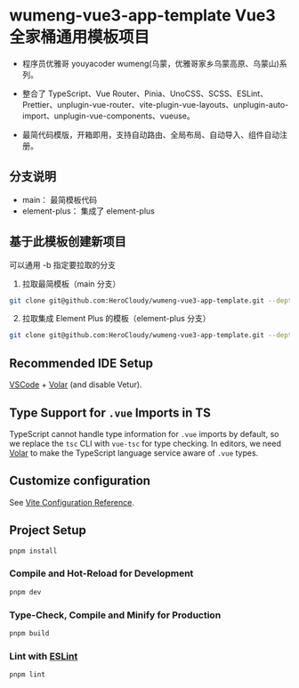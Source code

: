 # wumeng-vue3-app-template Vue3 全家桶通用模板项目

- 程序员优雅哥 youyacoder wumeng(乌蒙，优雅哥家乡乌蒙高原、乌蒙山)系列。

- 整合了 TypeScript、Vue Router、Pinia、UnoCSS、SCSS、ESLint、Prettier、unplugin-vue-router、vite-plugin-vue-layouts、unplugin-auto-import、unplugin-vue-components、vueuse。

- 最简代码模版，开箱即用，支持自动路由、全局布局、自动导入、组件自动注册。

## 分支说明

- main： 最简模板代码
- element-plus： 集成了 element-plus

## 基于此模板创建新项目

可以通用 -b 指定要拉取的分支

1. 拉取最简模板（main 分支）
```bash
git clone git@github.com:HeroCloudy/wumeng-vue3-app-template.git --depth 1 -b main your-project-name 
```

2. 拉取集成 Element Plus 的模板（element-plus 分支）
```bash
git clone git@github.com:HeroCloudy/wumeng-vue3-app-template.git --depth 1 -b element-plus your-project-name 
```

## Recommended IDE Setup

[VSCode](https://code.visualstudio.com/) + [Volar](https://marketplace.visualstudio.com/items?itemName=Vue.volar) (and disable Vetur).

## Type Support for `.vue` Imports in TS

TypeScript cannot handle type information for `.vue` imports by default, so we replace the `tsc` CLI with `vue-tsc` for type checking. In editors, we need [Volar](https://marketplace.visualstudio.com/items?itemName=Vue.volar) to make the TypeScript language service aware of `.vue` types.

## Customize configuration

See [Vite Configuration Reference](https://vite.dev/config/).

## Project Setup

```sh
pnpm install
```

### Compile and Hot-Reload for Development

```sh
pnpm dev
```

### Type-Check, Compile and Minify for Production

```sh
pnpm build
```

### Lint with [ESLint](https://eslint.org/)

```sh
pnpm lint
```
